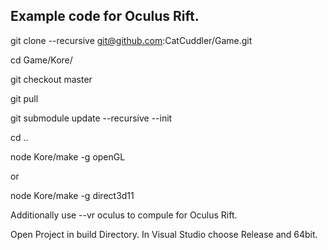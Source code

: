 ## Example code for Oculus Rift.

git clone --recursive git@github.com:CatCuddler/Game.git

cd Game/Kore/

git checkout master

git pull

git submodule update --recursive --init

cd ..

node Kore/make -g openGL

or

node Kore/make -g direct3d11

Additionally use --vr oculus to compule for Oculus Rift.

Open Project in build Directory. In Visual Studio choose Release and 64bit.
